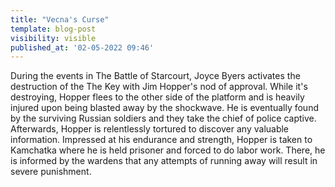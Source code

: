 ```yaml
---
title: "Vecna's Curse"
template: blog-post
visibility: visible
published_at: '02-05-2022 09:46'
---
```


During the events in The Battle of Starcourt, Joyce Byers activates the destruction of the The Key with Jim Hopper's nod of approval. While it's destroying, Hopper flees to the other side of the platform and is heavily injured upon being blasted away by the shockwave. He is eventually found by the surviving Russian soldiers and they take the chief of police captive. Afterwards, Hopper is relentlessly tortured to discover any valuable information. Impressed at his endurance and strength, Hopper is taken to Kamchatka where he is held prisoner and forced to do labor work. There, he is informed by the wardens that any attempts of running away will result in severe punishment.